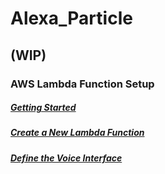 # Alexa_Particle

## (WIP)

### AWS Lambda Function Setup

##### [Getting Started](https://developer.amazon.com/public/solutions/alexa/alexa-skills-kit/getting-started-guide)

##### [Create a New Lambda Function](https://developer.amazon.com/public/solutions/alexa/alexa-skills-kit/docs/developing-an-alexa-skill-as-a-lambda-function)

##### [Define the Voice Interface](https://developer.amazon.com/public/solutions/alexa/alexa-skills-kit/docs/defining-the-voice-interface)
